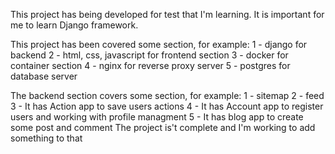 This project has being developed for test that I'm learning.
It is important for me to learn Django framework.

This project has been covered some section, for example:
1 - django for backend
2 - html, css, javascript for frontend section
3 - docker for container section
4 - nginx for reverse proxy server
5 - postgres for database server

The backend section covers some section, for example:
1 - sitemap
2 - feed
3 - It has Action app to save users actions
4 - It has Account app to register users and working with profile managment
5 - It has blog app to create some post and comment 
The project is't complete and I'm working to add something to that


